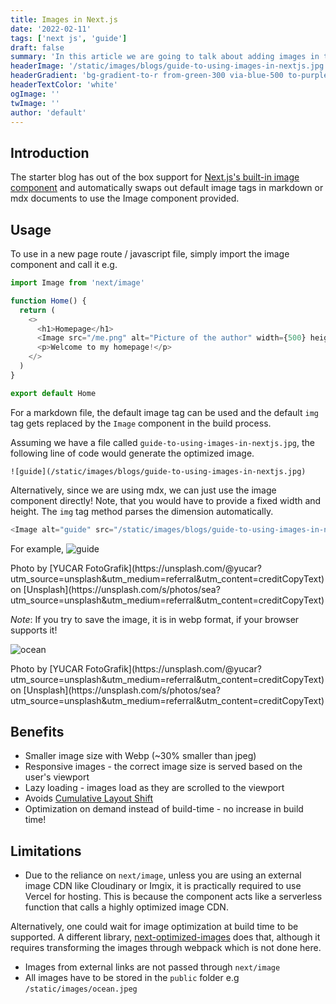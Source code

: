 ```yaml
---
title: Images in Next.js
date: '2022-02-11'
tags: ['next js', 'guide']
draft: false
summary: 'In this article we are going to talk about adding images in the starter blog.'
headerImage: '/static/images/blogs/guide-to-using-images-in-nextjs.jpg'
headerGradient: 'bg-gradient-to-r from-green-300 via-blue-500 to-purple-600' 
headerTextColor: 'white'
ogImage: '' 
twImage: ''
author: 'default'
---
```


## Introduction

The starter blog has out of the box support for [Next.js's built-in image component](https://nextjs.org/docs/api-reference/next/image) and automatically swaps out default image tags in markdown or mdx documents to use the Image component provided.

## Usage

To use in a new page route / javascript file, simply import the image component and call it e.g.

```js
import Image from 'next/image'

function Home() {
  return (
    <>
      <h1>Homepage</h1>
      <Image src="/me.png" alt="Picture of the author" width={500} height={500} />
      <p>Welcome to my homepage!</p>
    </>
  )
}

export default Home
```

For a markdown file, the default image tag can be used and the default `img` tag gets replaced by the `Image` component in the build process.

Assuming we have a file called `guide-to-using-images-in-nextjs.jpg`, the following line of code would generate the optimized image.

```
![guide](/static/images/blogs/guide-to-using-images-in-nextjs.jpg)
```

Alternatively, since we are using mdx, we can just use the image component directly! Note, that you would have to provide a fixed width and height. The `img` tag method parses the dimension automatically.

```js
<Image alt="guide" src="/static/images/blogs/guide-to-using-images-in-nextjs.jpg" width={256} height={128} />
```

For example,
<Image alt="guide" src="/static/images/blogs/guide-to-using-images-in-nextjs.jpg" width={300} height={128} />
<p>
  Photo by [YUCAR
  FotoGrafik](https://unsplash.com/@yucar?utm_source=unsplash&amp;utm_medium=referral&amp;utm_content=creditCopyText)
  on
  [Unsplash](https://unsplash.com/s/photos/sea?utm_source=unsplash&amp;utm_medium=referral&amp;utm_content=creditCopyText)
</p>

_Note_: If you try to save the image, it is in webp format, if your browser supports it!

![ocean](/static/images/blogs/guide-to-using-images-in-nextjs.jpg)
<p>
  Photo by [YUCAR
  FotoGrafik](https://unsplash.com/@yucar?utm_source=unsplash&amp;utm_medium=referral&amp;utm_content=creditCopyText)
  on
  [Unsplash](https://unsplash.com/s/photos/sea?utm_source=unsplash&amp;utm_medium=referral&amp;utm_content=creditCopyText)
</p>

## Benefits

- Smaller image size with Webp (~30% smaller than jpeg)
- Responsive images - the correct image size is served based on the user's viewport
- Lazy loading - images load as they are scrolled to the viewport
- Avoids [Cumulative Layout Shift](https://web.dev/cls/)
- Optimization on demand instead of build-time - no increase in build time!

## Limitations

- Due to the reliance on `next/image`, unless you are using an external image CDN like Cloudinary or Imgix, it is practically required to use Vercel for hosting. This is because the component acts like a serverless function that calls a highly optimized image CDN.

Alternatively, one could wait for image optimization at build time to be supported. A different library, [next-optimized-images](https://github.com/cyrilwanner/next-optimized-images) does that, although it requires transforming the images through webpack which is not done here.

- Images from external links are not passed through `next/image`
- All images have to be stored in the `public` folder e.g `/static/images/ocean.jpeg`

